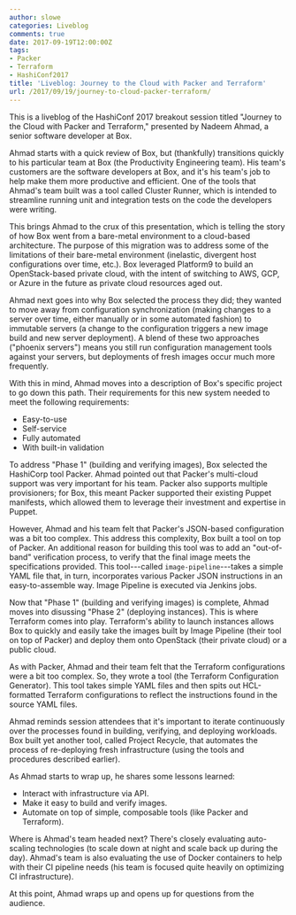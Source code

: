 ```yaml
---
author: slowe
categories: Liveblog
comments: true
date: 2017-09-19T12:00:00Z
tags:
- Packer
- Terraform
- HashiConf2017
title: 'Liveblog: Journey to the Cloud with Packer and Terraform'
url: /2017/09/19/journey-to-cloud-packer-terraform/
---
```


This is a liveblog of the HashiConf 2017 breakout session titled "Journey to the Cloud with Packer and Terraform," presented by Nadeem Ahmad, a senior software developer at Box.<!--more-->

Ahmad starts with a quick review of Box, but (thankfully) transitions quickly to his particular team at Box (the Productivity Engineering team). His team's customers are the software developers at Box, and it's his team's job to help make them more productive and efficient. One of the tools that Ahmad's team built was a tool called Cluster Runner, which is intended to streamline running unit and integration tests on the code the developers were writing.

This brings Ahmad to the crux of this presentation, which is telling the story of how Box went from a bare-metal environment to a cloud-based architecture. The purpose of this migration was to address some of the limitations of their bare-metal environment (inelastic, divergent host configurations over time, etc.). Box leveraged Platform9 to build an OpenStack-based private cloud, with the intent of switching to AWS, GCP, or Azure in the future as private cloud resources aged out.

Ahmad next goes into why Box selected the process they did; they wanted to move away from configuration synchronization (making changes to a server over time, either manually or in some automated fashion) to immutable servers (a change to the configuration triggers a new image build and new server deployment). A blend of these two approaches ("phoenix servers") means you still run configuration management tools against your servers, but deployments of fresh images occur much more frequently.

With this in mind, Ahmad moves into a description of Box's specific project to go down this path. Their requirements for this new system needed to meet the following requirements:

* Easy-to-use
* Self-service
* Fully automated
* With built-in validation

To address "Phase 1" (building and verifying images), Box selected the HashiCorp tool Packer. Ahmad pointed out that Packer's multi-cloud support was very important for his team. Packer also supports multiple provisioners; for Box, this meant Packer supported their existing Puppet manifests, which allowed them to leverage their investment and expertise in Puppet.

However, Ahmad and his team felt that Packer's JSON-based configuration was a bit too complex. This address this complexity, Box built a tool on top of Packer. An additional reason for building this tool was to add an "out-of-band" verification process, to verify that the final image meets the specifications provided. This tool---called `image-pipeline`---takes a simple YAML file that, in turn, incorporates various Packer JSON instructions in an easy-to-assemble way. Image Pipeline is executed via Jenkins jobs.

Now that "Phase 1" (building and verifying images) is complete, Ahmad moves into disussing "Phase 2" (deploying instances). This is where Terraform comes into play. Terraform's ability to launch instances allows Box to quickly and easily take the images built by Image Pipeline (their tool on top of Packer) and deploy them onto OpenStack (their private cloud) or a public cloud.

As with Packer, Ahmad and their team felt that the Terraform configurations were a bit too complex. So, they wrote a tool (the Terraform Configuration Generator). This tool takes simple YAML files and then spits out HCL-formatted Terraform configurations to reflect the instructions found in the source YAML files.

Ahmad reminds session attendees that it's important to iterate continuously over the processes found in building, verifying, and deploying workloads. Box built yet another tool, called Project Recycle, that automates the process of re-deploying fresh infrastructure (using the tools and procedures described earlier).

As Ahmad starts to wrap up, he shares some lessons learned:

* Interact with infrastructure via API.
* Make it easy to build and verify images.
* Automate on top of simple, composable tools (like Packer and Terraform).

Where is Ahmad's team headed next? There's closely evaluating auto-scaling technologies (to scale down at night and scale back up during the day). Ahmad's team is also evaluating the use of Docker containers to help with their CI pipeline needs (his team is focused quite heavily on optimizing CI infrastructure).

At this point, Ahmad wraps up and opens up for questions from the audience.
